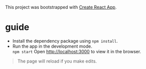 This project was bootstrapped with [Create React App](https://github.com/facebook/create-react-app).


# guide

* Install the dependency package using `npm install`.
* Run the app in the development mode. <br /> `npm start`
        Open [http://localhost:3000](http://localhost:3000) to view it in the browser.

> The page will reload if you make edits.
